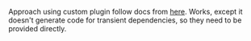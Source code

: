 Approach using custom plugin follow docs from
[here](https://rules-proto-grpc.com/en/latest/custom_plugins.html). Works, except it doesn't
generate code for transient dependencies, so they need to be provided directly.